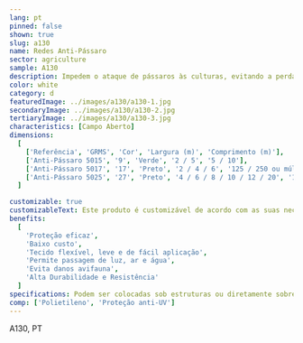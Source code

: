 ```yaml
---
lang: pt
pinned: false
shown: true
slug: a130
name: Redes Anti-Pássaro
sector: agriculture
sample: A130
description: Impedem o ataque de pássaros às culturas, evitando a perda de rendimento e qualidade. Uma vez que apresenta uma malha mais larga que outros tipos de rede, não interfere na incidência da luz solar.
color: white
category: d
featuredImage: ../images/a130/a130-1.jpg
secondaryImage: ../images/a130/a130-2.jpg
tertiaryImage: ../images/a130/a130-3.jpg
characteristics: [Campo Aberto]
dimensions:
  [
    ['Referência', 'GRMS', 'Cor', 'Largura (m)', 'Comprimento (m)'],
    ['Anti-Pássaro 5015', '9', 'Verde', '2 / 5', '5 / 10'],
    ['Anti-Pássaro 5017', '17', 'Preto', '2 / 4 / 6', '125 / 250 ou múltiplos'],
    ['Anti-Pássaro 5025', '27', 'Preto', '4 / 6 / 8 / 10 / 12 / 20', '100'],
  ]

customizable: true
customizableText: Este produto é customizável de acordo com as suas necessidades. Contacte-nos para mais informações.
benefits:
  [
    'Proteção eficaz',
    'Baixo custo',
    'Tecido flexível, leve e de fácil aplicação',
    'Permite passagem de luz, ar e água',
    'Evita danos avifauna',
    'Alta Durabilidade e Resistência'
  ]
specifications: Podem ser colocadas sob estruturas ou diretamente sobre as próprias culturas. Funcionam também para cobrir instalações pecuárias como, por exemplo, galinheiros.
comp: ['Polietileno', 'Proteção anti-UV']
---
```


A130, PT
